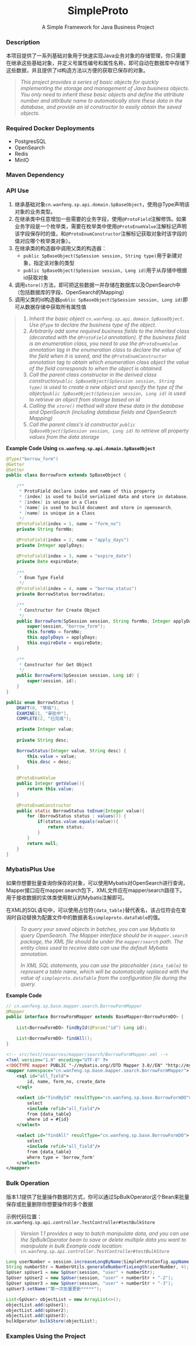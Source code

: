 <div align="center">

# SimpleProto

</div>
<div align="center">
A Simple Framework for Java Business Project
</div>

### Description
本项目提供了一系列基础对象用于快速实现Java业务对象的存储管理，你只需要在继承这些基础对象，并定义号属性编号和属性名称，即可自动在数据库中存储下这些数据，并且提供了id构造方法以方便的获取已保存的对象。

> *This project provides a series of basic objects for quickly implementing the storage and management of Java business
objects. You only need to inherit these basic objects and define the attribute number and attribute name to
automatically store these data in the database, and provide an id constructor to easily obtain the saved objects.*


### Required Docker Deployments
- PostgresSQL
- OpenSearch
- Redis
- MinIO

### Maven Dependency





### API Use

1. 继承基础对象`cn.wanfeng.sp.api.domain.SpBaseObject`，使用@Type声明该对象的业务类型。
2. 在继承类中任意增加一些需要的业务字段，使用`@ProtoField`注解修饰。如果业务字段是一个枚举类，需要在枚举类中使用`@ProtoEnumValue`注解标记声明该字段保存时的值，和`@ProtoEnumConstructor`注解标记获取对象时该字段的值对应哪个枚举类对象）。
3. 在继承类的构造器中调用父类的构造器：
    - `public SpBaseObject(SpSession session, String type)`用于新建对象，指定该对象的类型
    - `public SpBaseObject(SpSession session, Long id)`用于从存储中根据id获取对象
4. 调用`store()`方法，即可把这些数据一并存储在数据库以及OpenSearch中（包括数据库的字段、OpenSearch的Mapping）
5. 调用父类的id构造器`public SpBaseObject(SpSession session, Long id)`即可从数据存储中获取所有属性值

> 1. *Inherit the basic object `cn.wanfeng.sp.api.domain.SpBaseObject`. Use `@Type` to declare the business type of the
     object.*
> 2. *Arbitrarily add some required business fields to the inherited class (decorated with the `@ProtoField`
     annotation). If the business field is an enumeration class, you need to use the `@ProtoEnumValue` annotation tag in
     the enumeration class to declare the value of the field when it is saved, and the `@ProtoEnumConstructor`
     annotation tag to obtain which enumeration class object the value of the field corresponds to when the object is
     obtained.*
> 3. *Call the parent class constructor in the derived class
     constructor`public SpBaseObject(SpSession session, String type)` is used to create a new object and specify the
     type of the
     object`public SpBaseObject(SpSession session, Long id)` is used to retrieve an object from storage based on id*
> 4. *Calling the `store()` method will store these data in the database and OpenSearch (including database fields and
     OpenSearch Mapping)*
> 5. *Call the parent class's id constructor `public SpBaseObject(SpSession session, Long id)` to retrieve all property
     values from the data storage*

**Example Code Using `cn.wanfeng.sp.api.domain.SpBaseObject`**

```java
@Type("borrow_form")
@Getter
@Setter
public class BorrowForm extends SpBaseObject {

    /**
     * ProtoField declare index and name of this property
     * [index] is used to build serialized data and store in database,
     * [index] is unique in a Class
     * [name] is used to build document and store in opensearch, 
     * [name] is unique in a Class
     */
    @ProtoField(index = 1, name = "form_no")
    private String formNo;

    @ProtoField(index = 2, name = "apply_days")
    private Integer applyDays;

    @ProtoField(index = 3, name = "expire_date")
    private Date expireDate;
    
    /**
     * Enum Type Field
     */
    @ProtoField(index = 4, name = "borrow_status")
    private BorrowStatus borrowStatus;

    /**
     * Constructor for Create Object
     */
    public BorrowForm(SpSession session, String formNo, Integer applyDays, Date expireDate) {
        super(session, "borrow_form");
        this.formNo = formNo;
        this.applyDays = applyDays;
        this.expireDate = expireDate;
    }
    
    /**
     * Constructor for Get Object
     */
    public BorrowForm(SpSession session, Long id) {
        super(session, id);
    }
}
```

```java
public enum BorrowStatus {
    DRAFT(0, "草稿"),
    EXAMINE(1, "审批中"),
    COMPLETE(2, "已完成");

    private Integer value;
    
    private String desc;

    BorrowStatus(Integer value, String desc) {
        this.value = value;
        this.desc = desc;
    }
    
    @ProtoEnumValue
    public Integer getValue(){
        return this.value;
    }
    
    @ProtoEnumConstructor
    public static BorrowStatus toEnum(Integer value){
        for (BorrowStatus status : values()) {
            if(status.value.equals(value)){
                return status;
            }
        }
        return null;
    }
}
```

### MybatisPlus Use

如果你想要批量查询你保存的对象，可以使用Mybatis对OpenSearch进行查询，Mapper接口应在mapper.search包下，XML文件应在mapper/search路径下。用于接收数据的实体类使用默认的Mybatis注解即可。

在XML的SQL语句中，可以使用占位符`{data_table}`替代表名，该占位符会在查询时自动替换为配置文件中的数据表名`simpleproto.dataTable`的值。

> *To query your saved objects in batches, you can use Mybatis to query OpenSearch. The Mapper interface should be
in `mapper.search` package, the XML file should be under the `mapper/search` path. The entity class used to receive data
can use the default Mybatis annotation.*
>
> *In XML SQL statements, you can use the placeholder `{data_table}` to represent a table name, which will be
automatically replaced with the value of `simpleproto.dataTable` from the configuration file during the query.*

**Example Code**

```java
// cn.wanfeng.sp.base.mapper.search.BorrowFormMapper
@Mapper
public interface BorrowFormMapper extends BaseMapper<BorrowFormDO> {
    
    List<BorrowFormDO> findById(@Param("id") Long id);

    List<BorrowFormDO> findAll();
}
```

```xml
<!-- src/test/resources/mapper/search/BorrowFormMapper.xml -->
<?xml version="1.0" encoding="UTF-8" ?>
<!DOCTYPE mapper PUBLIC "-//mybatis.org//DTD Mapper 3.0//EN" "http://mybatis.org/dtd/mybatis-3-mapper.dtd">
<mapper namespace="cn.wanfeng.sp.base.mapper.search.BorrowFormMapper">
    <sql id="all_field">
        id, name, form_no, create_date
    </sql>

    <select id="findById" resultType="cn.wanfeng.sp.base.BorrowFormDO">
        select
        <include refid="all_field"/>
        from {data_table}
        where id = #{id}
    </select>

    <select id="findAll" resultType="cn.wanfeng.sp.base.BorrowFormDO">
        select
        <include refid="all_field"/>
        from {data_table}
        where type = 'borrow_form'
    </select>
</mapper>
```

### Bulk Operation

版本1.1提供了批量操作数据的方式，你可以通过SpBulkOperator这个Bean来批量保存或批量删除你想要操作的多个数据

示例代码位置：`cn.wanfeng.sp.api.controller.TestController#testBulkStore`

> *Version 1.1 provides a way to batch manipulate data, and you can use the SpBulkOperator bean to save or delete
multiple data you want to manipulate in bulk*
> *Example code location: `cn.wanfeng.sp.api.controller.TestController#testBulkStore`*

```java
Long userNumber = session.increaseLongByName(SimpleProtoConfig.appName + ":" + USER_NUMBER_INCREASE_NAME);
String numberStr = NumberUtils.generateNumberFixLength(userNumber, 4);
SpUser spUser1 = new SpUser(session, "user" + numberStr);
SpUser spUser2 = new SpUser(session, "user" + numberStr + "-2");
SpUser spUser3 = new SpUser(session, "user" + numberStr + "-3");
spUser3.setName("第一次批量更新*****");

List<SpUser> objectList = new ArrayList<>();
objectList.add(spUser1);
objectList.add(spUser2);
objectList.add(spUser3);
bulkOperator.bulkStore(objectList);
```

### Examples Using the Project





